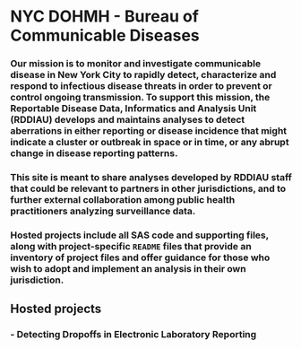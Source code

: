 # NYC DOHMH - Bureau of Communicable Diseases

### Our mission is to monitor and investigate communicable disease in New York City to rapidly detect, characterize and respond to infectious disease threats in order to prevent or control ongoing transmission. To support this mission, the Reportable Disease Data, Informatics and Analysis Unit (RDDIAU) develops and maintains analyses to detect aberrations in either reporting or disease incidence that might indicate a cluster or outbreak in space or in time, or any abrupt change in disease reporting patterns.
### This site is meant to share analyses developed by RDDIAU staff that could be relevant to partners in other jurisdictions, and to further external collaboration among public health practitioners analyzing surveillance data.

### Hosted projects include all SAS code and supporting files, along with project-specific `README` files that provide an inventory of project files and offer guidance for those who wish to adopt and implement an analysis in their own jurisdiction.

## Hosted projects
### - Detecting Dropoffs in Electronic Laboratory Reporting
